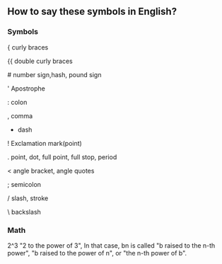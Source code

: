 ## How to say these symbols in English?

### Symbols

{  curly braces  

{{ double curly braces  

\#   number sign,hash, pound sign  

'  Apostrophe

:  colon

, comma

- dash

! Exclamation mark(point)

. point, dot, full point, full stop, period

< angle bracket, angle quotes

; semicolon

/ slash, stroke

\ backslash



### Math 
2^3 "2 to the power of 3",  In that case, bn is called "b raised to the n-th power", "b raised to the power of n", or "the n-th power of b".  


